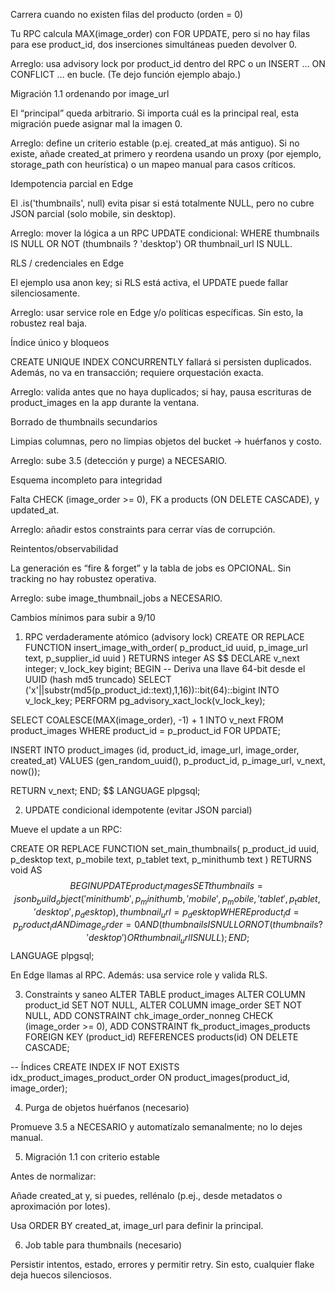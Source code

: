 Carrera cuando no existen filas del producto (orden = 0)

Tu RPC calcula MAX(image_order) con FOR UPDATE, pero si no hay filas para ese product_id, dos inserciones simultáneas pueden devolver 0.

Arreglo: usa advisory lock por product_id dentro del RPC o un INSERT … ON CONFLICT … en bucle. (Te dejo función ejemplo abajo.)

Migración 1.1 ordenando por image_url

El “principal” queda arbitrario. Si importa cuál es la principal real, esta migración puede asignar mal la imagen 0.

Arreglo: define un criterio estable (p.ej. created_at más antiguo). Si no existe, añade created_at primero y reordena usando un proxy (por ejemplo, storage_path con heurística) o un mapeo manual para casos críticos.

Idempotencia parcial en Edge

El .is('thumbnails', null) evita pisar si está totalmente NULL, pero no cubre JSON parcial (solo mobile, sin desktop).

Arreglo: mover la lógica a un RPC UPDATE condicional: WHERE thumbnails IS NULL OR NOT (thumbnails ? 'desktop') OR thumbnail_url IS NULL.

RLS / credenciales en Edge

El ejemplo usa anon key; si RLS está activa, el UPDATE puede fallar silenciosamente.

Arreglo: usar service role en Edge y/o políticas específicas. Sin esto, la robustez real baja.

Índice único y bloqueos

CREATE UNIQUE INDEX CONCURRENTLY fallará si persisten duplicados. Además, no va en transacción; requiere orquestación exacta.

Arreglo: valida antes que no haya duplicados; si hay, pausa escrituras de product_images en la app durante la ventana.

Borrado de thumbnails secundarios

Limpias columnas, pero no limpias objetos del bucket → huérfanos y costo.

Arreglo: sube 3.5 (detección y purge) a NECESARIO.

Esquema incompleto para integridad

Falta CHECK (image_order >= 0), FK a products (ON DELETE CASCADE), y updated_at.

Arreglo: añadir estos constraints para cerrar vías de corrupción.

Reintentos/observabilidad

La generación es “fire & forget” y la tabla de jobs es OPCIONAL. Sin tracking no hay robustez operativa.

Arreglo: sube image_thumbnail_jobs a NECESARIO.

Cambios mínimos para subir a 9/10
1) RPC verdaderamente atómico (advisory lock)
CREATE OR REPLACE FUNCTION insert_image_with_order(
  p_product_id uuid,
  p_image_url  text,
  p_supplier_id uuid
) RETURNS integer AS $$
DECLARE
  v_next integer;
  v_lock_key bigint;
BEGIN
  -- Deriva una llave 64-bit desde el UUID (hash md5 truncado)
  SELECT ('x'||substr(md5(p_product_id::text),1,16))::bit(64)::bigint INTO v_lock_key;
  PERFORM pg_advisory_xact_lock(v_lock_key);

  SELECT COALESCE(MAX(image_order), -1) + 1
    INTO v_next
    FROM product_images
   WHERE product_id = p_product_id
   FOR UPDATE;

  INSERT INTO product_images (id, product_id, image_url, image_order, created_at)
  VALUES (gen_random_uuid(), p_product_id, p_image_url, v_next, now());

  RETURN v_next;
END;
$$ LANGUAGE plpgsql;

2) UPDATE condicional idempotente (evitar JSON parcial)

Mueve el update a un RPC:

CREATE OR REPLACE FUNCTION set_main_thumbnails(
  p_product_id uuid,
  p_desktop text,
  p_mobile text,
  p_tablet text,
  p_minithumb text
) RETURNS void AS $$
BEGIN
  UPDATE product_images
     SET thumbnails = jsonb_build_object(
           'minithumb', p_minithumb,
           'mobile',    p_mobile,
           'tablet',    p_tablet,
           'desktop',   p_desktop
         ),
         thumbnail_url = p_desktop
   WHERE product_id = p_product_id
     AND image_order = 0
     AND (thumbnails IS NULL
          OR NOT (thumbnails ? 'desktop')
          OR thumbnail_url IS NULL);
END;
$$ LANGUAGE plpgsql;


En Edge llamas al RPC. Además: usa service role y valida RLS.

3) Constraints y saneo
ALTER TABLE product_images
  ALTER COLUMN product_id SET NOT NULL,
  ALTER COLUMN image_order SET NOT NULL,
  ADD CONSTRAINT chk_image_order_nonneg CHECK (image_order >= 0),
  ADD CONSTRAINT fk_product_images_products
    FOREIGN KEY (product_id) REFERENCES products(id) ON DELETE CASCADE;

-- Índices
CREATE INDEX IF NOT EXISTS idx_product_images_product_order
  ON product_images(product_id, image_order);

4) Purga de objetos huérfanos (necesario)

Promueve 3.5 a NECESARIO y automatízalo semanalmente; no lo dejes manual.

5) Migración 1.1 con criterio estable

Antes de normalizar:

Añade created_at y, si puedes, rellénalo (p.ej., desde metadatos o aproximación por lotes).

Usa ORDER BY created_at, image_url para definir la principal.

6) Job table para thumbnails (necesario)

Persistir intentos, estado, errores y permitir retry. Sin esto, cualquier flake deja huecos silenciosos.